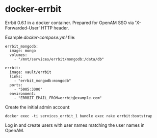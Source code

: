 # docker-errbit

Errbit 0.6.1 in a docker container. Prepared for OpenAM SSO via 'X-Forwarded-User' HTTP header.

Example *docker-compose.yml* file:

    errbit_mongodb:
      image: mongo
      volumes: 
        - "/mnt/services/errbit/mongodb:/data/db"

    errbit:
      image: vault/errbit
      links: 
        - "errbit_mongodb:mongodb"
      ports:
        - "5005:3000"
      environment:
        - "ERRBIT_EMAIL_FROM=errbit@example.com"

Create the initial admin account:

    docker exec -ti services_errbit_1 bundle exec rake errbit:bootstrap

Log in and create users with user names matching the user names in OpenAM.
